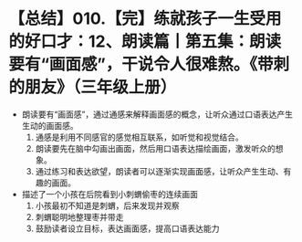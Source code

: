 # 【总结】010.【完】练就孩子一生受用的好口才：12、朗读篇丨第五集：朗读要有“画面感”，干说令人很难熬。《带刺的朋友》（三年级上册）

-   朗读要有“画面感”，通过通感来解释画面感的概念，让听众通过口语表达产生生动的画面感。
    1.  通感是利用不同感官的感觉相互联系，如听觉和视觉结合。
    2.  朗读要先在脑中勾画出画面，然后用口语表达描绘画面，激发听众的想象。
    3.  通过练习和表达欲望，朗读者可以逐渐实现画面感，让听众产生生动、有趣的画面。
-   描述了一个小孩在后院看到小刺蝟偷枣的连续画面
    1.  小孩最初不知道是刺蝟，后来发现并观察
    2.  刺蝟聪明地整理枣并带走
    3.  鼓励读者设立目标，表达画面感，提高口语表达能力